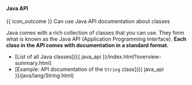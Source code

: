 <div id="title">

#### Java API

</div>

<span id="prereqs"></span>

<span id="outcomes">{{ icon_outcome }} Can use Java API documentation about classes</span>

<div id="body">

Java comes with a rich collection of classes that you can use. They form what is known as the Java API (Application Programming Interface). **Each class in the API comes with documentation in a standard format.**

* [List of all Java classes]({{ java_api }}/index.html?overview-summary.html)
* [Example: API documentation of the `String` class]({{ java_api }}/java/lang/String.html)


</div>

<div id="extras">
</div>